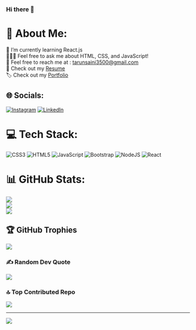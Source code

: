 ### Hi there 👋



# 💫 About Me:
📖 I’m currently learning React.js<br>🙋🏻‍♂️ Feel free to ask me about HTML, CSS, and JavaScript!<br>📧 Feel free to reach me at : tarunsaini3500@gmail.com<br>📄 Check out my [Resume](https://drive.google.com/file/d/1TnZ4uusXxYtDTTJximW_CmKT36BGhQQl/view?usp=drive_link)<br>🏷️ Check out my [Portfolio](https://fw24-269.github.io/Portfolio/)


## 🌐 Socials:
[![Instagram](https://img.shields.io/badge/Instagram-%23E4405F.svg?logo=Instagram&logoColor=white)](https://instagram.com/tarunsainiiiii) [![LinkedIn](https://img.shields.io/badge/LinkedIn-%230077B5.svg?logo=linkedin&logoColor=white)](https://linkedin.com/in/tarun-tannu) 

# 💻 Tech Stack:
![CSS3](https://img.shields.io/badge/css3-%231572B6.svg?style=for-the-badge&logo=css3&logoColor=white) ![HTML5](https://img.shields.io/badge/html5-%23E34F26.svg?style=for-the-badge&logo=html5&logoColor=white) ![JavaScript](https://img.shields.io/badge/javascript-%23323330.svg?style=for-the-badge&logo=javascript&logoColor=%23F7DF1E) ![Bootstrap](https://img.shields.io/badge/bootstrap-%238511FA.svg?style=for-the-badge&logo=bootstrap&logoColor=white) ![NodeJS](https://img.shields.io/badge/node.js-6DA55F?style=for-the-badge&logo=node.js&logoColor=white) ![React](https://img.shields.io/badge/react-%2320232a.svg?style=for-the-badge&logo=react&logoColor=%2361DAFB)
# 📊 GitHub Stats:
![](https://github-readme-stats.vercel.app/api?username=fw24-269&theme=dark&hide_border=false&include_all_commits=false&count_private=false)<br/>
![](https://github-readme-streak-stats.herokuapp.com/?user=fw24-269&theme=dark&hide_border=false)<br/>
![](https://github-readme-stats.vercel.app/api/top-langs/?username=fw24-269&theme=dark&hide_border=false&include_all_commits=false&count_private=false&layout=compact)

## 🏆 GitHub Trophies
![](https://github-profile-trophy.vercel.app/?username=fw24-269&theme=radical&no-frame=false&no-bg=true&margin-w=4)

### ✍️ Random Dev Quote
![](https://quotes-github-readme.vercel.app/api?type=horizontal&theme=radical)

### 🔝 Top Contributed Repo
![](https://github-contributor-stats.vercel.app/api?username=fw24-269&limit=5&theme=dark&combine_all_yearly_contributions=true)

---
[![](https://visitcount.itsvg.in/api?id=fw24-269&icon=0&color=0)](https://visitcount.itsvg.in)


